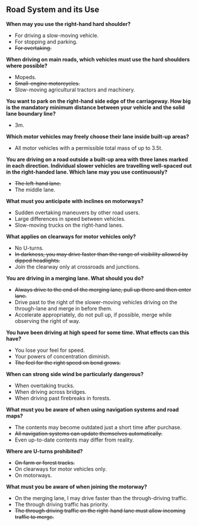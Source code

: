 ## Road System and its Use

**When may you use the right-hand hard shoulder?**
- For driving a slow-moving vehicle.
- For stopping and parking.
 - ~~For overtaking.~~

**When driving on main roads, which vehicles must use the hard shoulders where possible?**
- Mopeds.
- ~~Small-engine motorcycles.~~
- Slow-moving agricultural tractors and machinery.

**You want to park on the right-hand side edge of the carriageway. How big is the mandatory minimum distance between your vehicle and the solid lane boundary line?**
- 3m.

**Which motor vehicles may freely choose their lane inside built-up areas?**
- All motor vehicles with a permissible total mass of up to 3.5t.

**You are driving on a road outside a built-up area with three lanes marked in each direction. Individual slower vehicles are travelling well-spaced out in the right-handed lane. Which lane may you use continuously?**
- ~~The left-hand lane.~~
- The middle lane.

**What must you anticipate with inclines on motorways?**
- Sudden overtaking maneuvers by other road users.
- Large differences in speed between vehicles.
- Slow-moving trucks on the right-hand lanes.

**What applies on clearways for motor vehicles only?**
- No U-turns.
- ~~In darkness, you may drive faster than the range of visibility allowed by dipped headlights.~~
- Join the clearway only at crossroads and junctions.

**You are driving in a merging lane. What should you do?**
- ~~Always drive to the end of the merging lane, pull up there and then enter lane.~~
- Drive past to the right of the slower-moving vehicles driving on the through-lane and merge in before them.
- Accelerate appropriately, do not pull up, if possible, merge while observing the right of way.

**You have been driving at high speed for some time. What effects can this have?**
- You lose your feel for speed.
- Your powers of concentration diminish.
- ~~The feel for the right speed on bend grows.~~

**When can strong side wind be particularly dangerous?**
- When overtaking trucks.
- When driving across bridges.
- When driving past firebreaks in forests.

**What must you be aware of when using navigation systems and road maps?**
- The contents may become outdated just a short time after purchase.
- ~~All navigation systems can update themselves automatically.~~
- Even up-to-date contents may differ from reality.

**Where are U-turns prohibited?**
- ~~On farm or forest tracks.~~
- On clearways for motor vehicles only.
- On motorways.

**What must you be aware of when joining the motorway?**
- On the merging lane, I may drive faster than the through-driving traffic.
- The through driving traffic has priority.
- ~~The through driving traffic on the right-hand lane must allow incoming traffic to merge.~~


